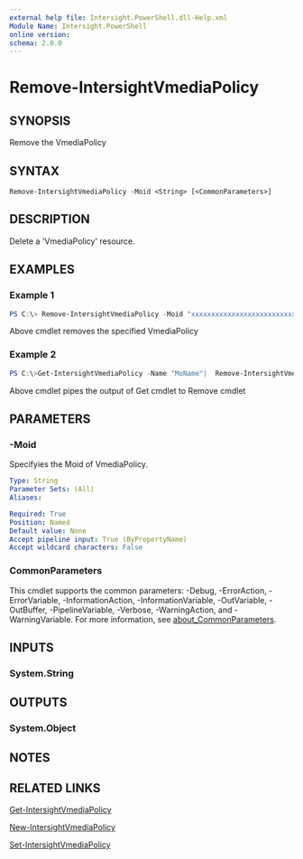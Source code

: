 ```yaml
---
external help file: Intersight.PowerShell.dll-Help.xml
Module Name: Intersight.PowerShell
online version:
schema: 2.0.0
---
```


# Remove-IntersightVmediaPolicy

## SYNOPSIS
Remove the VmediaPolicy

## SYNTAX

```
Remove-IntersightVmediaPolicy -Moid <String> [<CommonParameters>]
```

## DESCRIPTION
Delete a &apos;VmediaPolicy&apos; resource.

## EXAMPLES

### Example 1
```powershell
PS C:\> Remove-IntersightVmediaPolicy -Moid "xxxxxxxxxxxxxxxxxxxxxxxxxxx"
```
Above cmdlet removes the specified VmediaPolicy 

### Example 2
```powershell
PS C:\>Get-IntersightVmediaPolicy -Name "MoName"|  Remove-IntersightVmediaPolicy
```
Above cmdlet pipes the output of Get cmdlet to Remove cmdlet

## PARAMETERS

### -Moid
Specifyies the Moid of VmediaPolicy.

```yaml
Type: String
Parameter Sets: (All)
Aliases:

Required: True
Position: Named
Default value: None
Accept pipeline input: True (ByPropertyName)
Accept wildcard characters: False
```

### CommonParameters
This cmdlet supports the common parameters: -Debug, -ErrorAction, -ErrorVariable, -InformationAction, -InformationVariable, -OutVariable, -OutBuffer, -PipelineVariable, -Verbose, -WarningAction, and -WarningVariable. For more information, see [about_CommonParameters](http://go.microsoft.com/fwlink/?LinkID=113216).

## INPUTS

### System.String

## OUTPUTS

### System.Object
## NOTES

## RELATED LINKS

[Get-IntersightVmediaPolicy](./Get-IntersightVmediaPolicy.md)

[New-IntersightVmediaPolicy](./New-IntersightVmediaPolicy.md)

[Set-IntersightVmediaPolicy](./Set-IntersightVmediaPolicy.md)

